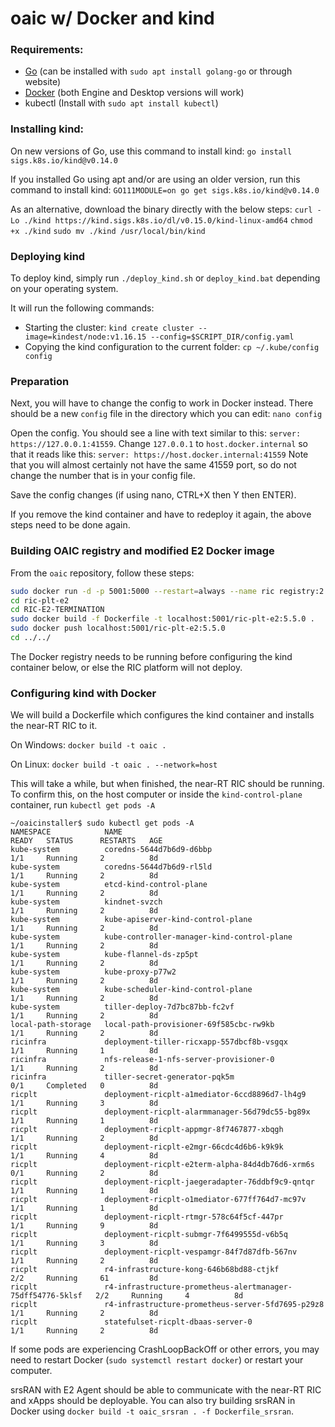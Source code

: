 # oaic w/ Docker and kind

### Requirements:
- [Go](https://go.dev/doc/install) (can be installed with `sudo apt install golang-go` or through website)
- [Docker](https://docs.docker.com/engine/install/) (both Engine and Desktop versions will work)
- kubectl (Install with `sudo apt install kubectl`)

### Installing kind:

On new versions of Go, use this command to install kind:
`go install sigs.k8s.io/kind@v0.14.0`

If you installed Go using apt and/or are using an older version, run this command to install kind:
`GO111MODULE=on go get sigs.k8s.io/kind@v0.14.0`

As an alternative, download the binary directly with the below steps:
`curl -Lo ./kind https://kind.sigs.k8s.io/dl/v0.15.0/kind-linux-amd64`
`chmod +x ./kind`
`sudo mv ./kind /usr/local/bin/kind`

### Deploying kind

To deploy kind, simply run `./deploy_kind.sh` or `deploy_kind.bat` depending on your operating system.

It will run the following commands:
- Starting the cluster: `kind create cluster --image=kindest/node:v1.16.15 --config=$SCRIPT_DIR/config.yaml`
- Copying the kind configuration to the current folder: `cp ~/.kube/config config`

### Preparation

Next, you will have to change the config to work in Docker instead. There should be a new `config` file in the directory which you can edit: `nano config`

Open the config. You should see a line with text similar to this: `server: https://127.0.0.1:41559`. Change `127.0.0.1` to `host.docker.internal` so that it reads like this: `server: https://host.docker.internal:41559`
Note that you will almost certainly not have the same 41559 port, so do not change the number that is in your config file.

Save the config changes (if using nano, CTRL+X then Y then ENTER).

If you remove the kind container and have to redeploy it again, the above steps need to be done again.

### Building OAIC registry and modified E2 Docker image

From the `oaic` repository, follow these steps:
```bash
sudo docker run -d -p 5001:5000 --restart=always --name ric registry:2
cd ric-plt-e2
cd RIC-E2-TERMINATION
sudo docker build -f Dockerfile -t localhost:5001/ric-plt-e2:5.5.0 .
sudo docker push localhost:5001/ric-plt-e2:5.5.0
cd ../../
```

The Docker registry needs to be running before configuring the kind container below, or else the RIC platform will not deploy.

### Configuring kind with Docker

We will build a Dockerfile which configures the kind container and installs the near-RT RIC to it.

On Windows:
`docker build -t oaic .`

On Linux:
`docker build -t oaic . --network=host`

This will take a while, but when finished, the near-RT RIC should be running.
To confirm this, on the host computer or inside the `kind-control-plane` container, run `kubectl get pods -A`

```
~/oaicinstaller$ sudo kubectl get pods -A
NAMESPACE            NAME                                                         READY   STATUS      RESTARTS   AGE
kube-system          coredns-5644d7b6d9-d6bbp                                     1/1     Running     2          8d
kube-system          coredns-5644d7b6d9-rl5ld                                     1/1     Running     2          8d
kube-system          etcd-kind-control-plane                                      1/1     Running     2          8d
kube-system          kindnet-svzch                                                1/1     Running     2          8d
kube-system          kube-apiserver-kind-control-plane                            1/1     Running     2          8d
kube-system          kube-controller-manager-kind-control-plane                   1/1     Running     2          8d
kube-system          kube-flannel-ds-zp5pt                                        1/1     Running     2          8d
kube-system          kube-proxy-p77w2                                             1/1     Running     2          8d
kube-system          kube-scheduler-kind-control-plane                            1/1     Running     2          8d
kube-system          tiller-deploy-7d7bc87bb-fc2vf                                1/1     Running     2          8d
local-path-storage   local-path-provisioner-69f585cbc-rw9kb                       1/1     Running     2          8d
ricinfra             deployment-tiller-ricxapp-557dbcf8b-vsgqx                    1/1     Running     1          8d
ricinfra             nfs-release-1-nfs-server-provisioner-0                       1/1     Running     2          8d
ricinfra             tiller-secret-generator-pqk5m                                0/1     Completed   0          8d
ricplt               deployment-ricplt-a1mediator-6ccd8896d7-lh4g9                1/1     Running     3          8d
ricplt               deployment-ricplt-alarmmanager-56d79dc55-bg89x               1/1     Running     1          8d
ricplt               deployment-ricplt-appmgr-8f7467877-xbqgh                     1/1     Running     2          8d
ricplt               deployment-ricplt-e2mgr-66cdc4d6b6-k9k9k                     1/1     Running     4          8d
ricplt               deployment-ricplt-e2term-alpha-84d4db76d6-xrm6s              0/1     Running     2          8d
ricplt               deployment-ricplt-jaegeradapter-76ddbf9c9-qntqr              1/1     Running     1          8d
ricplt               deployment-ricplt-o1mediator-677ff764d7-mc97v                1/1     Running     1          8d
ricplt               deployment-ricplt-rtmgr-578c64f5cf-447pr                     1/1     Running     9          8d
ricplt               deployment-ricplt-submgr-7f6499555d-v6b5q                    1/1     Running     3          8d
ricplt               deployment-ricplt-vespamgr-84f7d87dfb-567nv                  1/1     Running     2          8d
ricplt               r4-infrastructure-kong-646b68bd88-ctjkf                      2/2     Running     61         8d
ricplt               r4-infrastructure-prometheus-alertmanager-75dff54776-5klsf   2/2     Running     4          8d
ricplt               r4-infrastructure-prometheus-server-5fd7695-p29z8            1/1     Running     2          8d
ricplt               statefulset-ricplt-dbaas-server-0                            1/1     Running     2          8d
```

If some pods are experiencing CrashLoopBackOff or other errors, you may need to restart Docker (`sudo systemctl restart docker`) or restart your computer.

srsRAN with E2 Agent should be able to communicate with the near-RT RIC and xApps should be deployable. You can also try building srsRAN in Docker using `docker build -t oaic_srsran . -f Dockerfile_srsran`.
